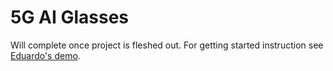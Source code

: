 # 5G AI Glasses
Will complete once project is fleshed out.
For getting started instruction see [Eduardo's demo](https://github.com/ebaenamar/walter-nbiot).